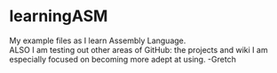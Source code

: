 # learningASM
My example files as I learn Assembly Language.  
ALSO I am testing out other areas of GitHub:  the projects and wiki I am especially focused on becoming more adept at using.
-Gretch
